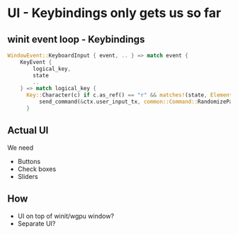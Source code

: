 # UI - Keybindings only gets us so far

## winit event loop - Keybindings

```rust
WindowEvent::KeyboardInput { event, .. } => match event {
    KeyEvent {
        logical_key,
        state
        ..
    } => match logical_key {
      Key::Character(c) if c.as_ref() == "r" && matches!(state, ElementState::Released) => {
          send_command(&ctx.user_input_tx, common::Command::RandomizeParameters);
      }
```

## Actual UI

We need

- Buttons
- Check boxes
- Sliders

## How

- UI on top of winit/wgpu window?
- Separate UI?
